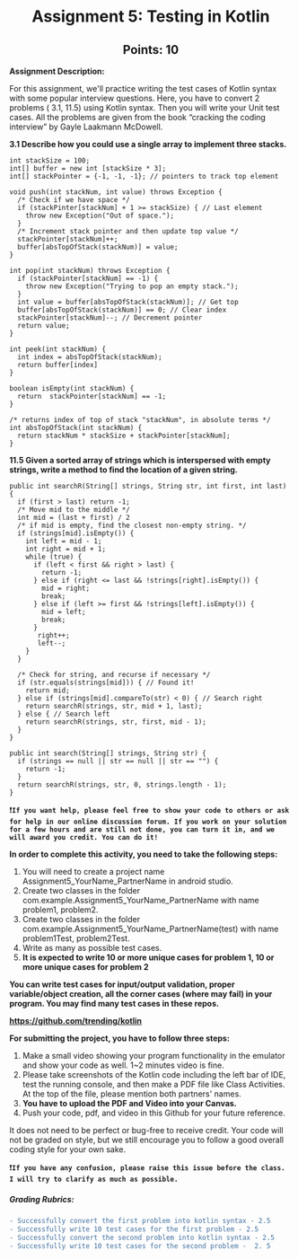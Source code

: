 <h1 align="center">Assignment 5:  Testing in Kotlin</h1>
<h2 align="center">Points: 10</h2>



**Assignment Description:**

For this assignment, we'll practice writing the test cases of Kotlin syntax with some popular interview questions. Here, you have to convert 2 problems ( 3.1, 11.5) using Kotlin syntax.  Then you will write your Unit test cases.  All the problems are given from the book “cracking the coding interview” by Gayle Laakmann McDowell.

**3.1 Describe how you could use a single array to implement three stacks.**

```
int stackSize = 100;
int[] buffer = new int [stackSize * 3];
int[] stackPointer = {-1, -1, -1}; // pointers to track top element

void push(int stackNum, int value) throws Exception {
  /* Check if we have space */
  if (stackPinter[stackNum] + 1 >= stackSize) { // Last element
    throw new Exception("Out of space.");
  }
  /* Increment stack pointer and then update top value */
  stackPointer[stackNum]++;
  buffer[absTopOfStack(stackNum)] = value;
}

int pop(int stackNum) throws Exception {
  if (stackPointer[stackNum] == -1) {
    throw new Exception("Trying to pop an empty stack.");
  }
  int value = buffer[absTopOfStack(stackNum)]; // Get top
  buffer[absTopOfStack(stackNum)] == 0; // Clear index
  stackPointer[stackNum]--; // Decrement pointer
  return value;
}

int peek(int stackNum) {
  int index = absTopOfStack(stackNum);
  return buffer[index]
}

boolean isEmpty(int stackNum) {
  return  stackPointer[stackNum] == -1;
}

/* returns index of top of stack "stackNum", in absolute terms */
int absTopOfStack(int stackNum) {
  return stackNum * stackSize + stackPointer[stackNum];
}
```

**11.5 Given a sorted array of strings which is interspersed with empty strings, write a method to find the location of a given string.**

```
public int searchR(String[] strings, String str, int first, int last) {
  if (first > last) return -1;
  /* Move mid to the middle */
  int mid = (last + first) / 2
  /* if mid is empty, find the closest non-empty string. */
  if (strings[mid].isEmpty()) {
    int left = mid - 1;
    int right = mid + 1;
    while (true) {
      if (left < first && right > last) {
        return -1;
      } else if (right <= last && !strings[right].isEmpty()) {
        mid = right;
        break;
      } else if (left >= first && !strings[left].isEmpty()) {
        mid = left;
        break;
      }
       right++;
       left--;
    }
  }
  
  /* Check for string, and recurse if necessary */
  if (str.equals(strings[mid])) { // Found it!
    return mid;
  } else if (strings[mid].compareTo(str) < 0) { // Search right
    return searchR(strings, str, mid + 1, last);
  } else { // Search left
    return searchR(strings, str, first, mid - 1);
  }
}

public int search(String[] strings, String str) {
  if (strings == null || str == null || str == "") {
    return -1;
  }
  return searchR(strings, str, 0, strings.length - 1);
}
```

:exclamation:**```If you want help, please feel free to show your code to others or ask for help in our online discussion forum. If you work on your solution for a few hours and are still not done, you can turn it in, and we will award you credit. You can do it!```**

**In order to complete this activity, you need to take the following steps:**
1. You will need to create a project name Assignment5_YourName_PartnerName in android studio. 
2. Create two classes in the folder com.example.Assignment5_YourName_PartnerName with name problem1, problem2.
3. Create two classes in the folder com.example.Assignment5_YourName_PartnerName(test) with name problem1Test, problem2Test.
4. Write as many as possible test cases.
5. **It is expected to write 10 or more unique cases for problem 1,  10 or more unique cases for problem 2**

**You can write test cases for input/output validation, proper variable/object creation, all the corner cases (where may fail) in your program.  You may find many test cases in these repos.**


**https://github.com/trending/kotlin**

**For submitting the project, you have to follow three steps:**

1. Make a small video showing your program functionality in the emulator and show your code as well. 1~2 minutes video is fine. 
2. Please take screenshots of the Kotlin code including the left bar of IDE, test the running console, and then make a PDF file like Class Activities. At the top of the file, please mention both partners' names. 
3. **You have to upload the PDF and Video into your Canvas.**
4. Push your code, pdf, and video in this Github for your future reference.

It does not need to be perfect or bug-free to receive credit. Your code will not be graded on style, but we still encourage you to follow a good overall coding style for your own sake. 

:exclamation:**```If you have any confusion, please raise this issue before the class. I will try to clarify as much as possible.```**

<h5>Grading Rubrics:</h5>

```diff
- Successfully convert the first problem into kotlin syntax - 2.5
- Successfully write 10 test cases for the first problem - 2.5
- Successfully convert the second problem into kotlin syntax - 2.5 
- Successfully write 10 test cases for the second problem -  2. 5

```
